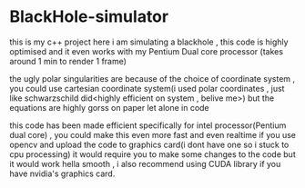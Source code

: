 # BlackHole-simulator
this is my c++ project here i am simulating a blackhole , this code is highly optimised and it even works with my Pentium Dual core processor (takes around 1 min to render 1 frame)

the ugly polar singularities are because of the choice of coordinate system , you could use cartesian coordinate system(i used polar coordinates , just like schwarzschild did<highly efficient on system , belive me>) but the equations are highly gorss on paper let alone in code

this code has been made efficient specifically for intel processor(Pentium dual core) , you could make this even more fast and even realtime if you use opencv and upload the code to graphics card(i dont have one so i stuck to cpu processing) it would require you to make some changes to the code but it would work hella smooth , i also recommend using CUDA library if you have nvidia's graphics card.
